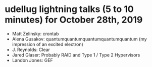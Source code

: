 # udellug lightning talks (5 to 10 minutes) for October 28th, 2019

- Matt Zelinsky: crontab
- Alena Gusakov: quantumquantumquantumquantumquantum (my impression of an excited electron)
- J. Reynolds: Clear
- Jared Glaser: Probably RAID and Type 1 / Type 2 Hypervisors
- Landon Jones: GEF
